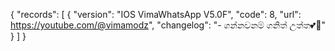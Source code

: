{
  "records": [
    {
      "version": "IOS VimaWhatsApp V5.0F",
      "code": 8,
      "url": https://youtube.com/@vimamodz",
      "changelog": "- ගන්නවනම් ගනිත් උත්ත💕🤣"
    }
  ]
}
